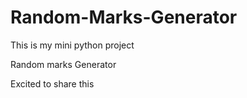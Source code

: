 # Random-Marks-Generator

This is my mini python project 

Random marks Generator

Excited to share this 

